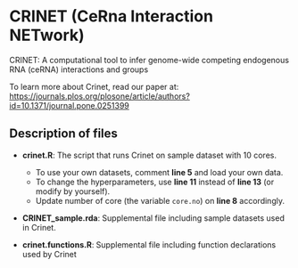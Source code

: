 # CRINET (CeRna Interaction NETwork)
CRINET: A computational tool to infer genome-wide competing endogenous RNA (ceRNA) interactions and groups

To learn more about Crinet, read our paper at: https://journals.plos.org/plosone/article/authors?id=10.1371/journal.pone.0251399

## Description of files
- **crinet.R**: The script that runs Crinet on sample dataset with 10 cores.  
  - To use your own datasets, comment **line 5** and load your own data.  
  - To change the hyperparameters, use **line 11** instead of **line 13** (or modify by yourself).  
  - Update number of core (the variable ```core.no```) on **line 8** accordingly.
  
- **CRINET_sample.rda**: Supplemental file including sample datasets used in Crinet.  
- **crinet.functions.R**: Supplemental file including function declarations used by Crinet  


